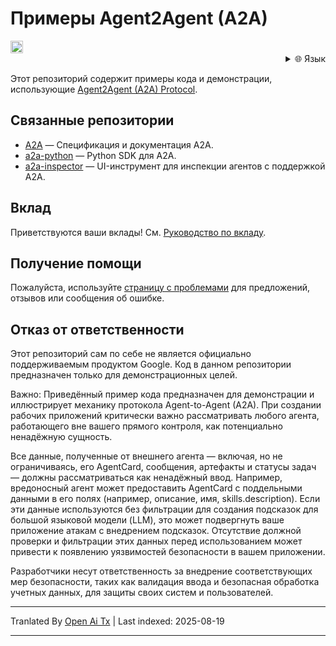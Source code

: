 # Примеры Agent2Agent (A2A)

<a href="https://studio.firebase.google.com/new?template=https%3A%2F%2Fgithub.com%2Fa2aproject%2Fa2a-samples%2Ftree%2Fmain%2F.firebase-studio">
  <picture>
    <source
      media="(prefers-color-scheme: dark)"
      srcset="https://cdn.firebasestudio.dev/btn/try_light_20.svg">
    <source
      media="(prefers-color-scheme: light)"
      srcset="https://cdn.firebasestudio.dev/btn/try_dark_20.svg">
    <img
      height="20"
      alt="Попробовать в Firebase Studio"
      src="https://cdn.firebasestudio.dev/btn/try_blue_20.svg">
  </picture>
</a>

<div style="text-align: right;">
  <details>
    <summary>🌐 Язык</summary>
    <div style="text-align: center;">
      <a href="https://openaitx.github.io/view.html?user=a2aproject&project=a2a-samples&lang=en">English</a>
      | <a href="https://openaitx.github.io/view.html?user=a2aproject&project=a2a-samples&lang=zh-CN">简体中文</a>
      | <a href="https://openaitx.github.io/view.html?user=a2aproject&project=a2a-samples&lang=zh-TW">繁體中文</a>
      | <a href="https://openaitx.github.io/view.html?user=a2aproject&project=a2a-samples&lang=ja">日本語</a>
      | <a href="https://openaitx.github.io/view.html?user=a2aproject&project=a2a-samples&lang=ko">한국어</a>
      | <a href="https://openaitx.github.io/view.html?user=a2aproject&project=a2a-samples&lang=hi">हिन्दी</a>
      | <a href="https://openaitx.github.io/view.html?user=a2aproject&project=a2a-samples&lang=th">ไทย</a>
      | <a href="https://openaitx.github.io/view.html?user=a2aproject&project=a2a-samples&lang=fr">Français</a>
      | <a href="https://openaitx.github.io/view.html?user=a2aproject&project=a2a-samples&lang=de">Deutsch</a>
      | <a href="https://openaitx.github.io/view.html?user=a2aproject&project=a2a-samples&lang=es">Español</a>
      | <a href="https://openaitx.github.io/view.html?user=a2aproject&project=a2a-samples&lang=it">Italiano</a>
      | <a href="https://openaitx.github.io/view.html?user=a2aproject&project=a2a-samples&lang=ru">Русский</a>
      | <a href="https://openaitx.github.io/view.html?user=a2aproject&project=a2a-samples&lang=pt">Português</a>
      | <a href="https://openaitx.github.io/view.html?user=a2aproject&project=a2a-samples&lang=nl">Nederlands</a>
      | <a href="https://openaitx.github.io/view.html?user=a2aproject&project=a2a-samples&lang=pl">Polski</a>
      | <a href="https://openaitx.github.io/view.html?user=a2aproject&project=a2a-samples&lang=ar">العربية</a>
      | <a href="https://openaitx.github.io/view.html?user=a2aproject&project=a2a-samples&lang=fa">فارسی</a>
      | <a href="https://openaitx.github.io/view.html?user=a2aproject&project=a2a-samples&lang=tr">Türkçe</a>
      | <a href="https://openaitx.github.io/view.html?user=a2aproject&project=a2a-samples&lang=vi">Tiếng Việt</a>
      | <a href="https://openaitx.github.io/view.html?user=a2aproject&project=a2a-samples&lang=ru">Русский</a>
    </div>
  </details>
</div>

Этот репозиторий содержит примеры кода и демонстрации, использующие [Agent2Agent (A2A) Protocol](https://goo.gle/a2a).

## Связанные репозитории

- [A2A](https://github.com/a2aproject/A2A) — Спецификация и документация A2A.
- [a2a-python](https://github.com/a2aproject/a2a-python) — Python SDK для A2A.
- [a2a-inspector](https://github.com/a2aproject/a2a-inspector) — UI-инструмент для инспекции агентов с поддержкой A2A.

## Вклад

Приветствуются ваши вклады! См. [Руководство по вкладу](https://raw.githubusercontent.com/a2aproject/a2a-samples/main/CONTRIBUTING.md).

## Получение помощи

Пожалуйста, используйте [страницу с проблемами](https://github.com/a2aproject/a2a-samples/issues) для предложений, отзывов или сообщения об ошибке.

## Отказ от ответственности

Этот репозиторий сам по себе не является официально поддерживаемым продуктом Google. Код в данном репозитории предназначен только для демонстрационных целей.

Важно: Приведённый пример кода предназначен для демонстрации и иллюстрирует механику протокола Agent-to-Agent (A2A). При создании рабочих приложений критически важно рассматривать любого агента, работающего вне вашего прямого контроля, как потенциально ненадёжную сущность.

Все данные, полученные от внешнего агента — включая, но не ограничиваясь, его AgentCard, сообщения, артефакты и статусы задач — должны рассматриваться как ненадёжный ввод. Например, вредоносный агент может предоставить AgentCard с поддельными данными в его полях (например, описание, имя, skills.description). Если эти данные используются без фильтрации для создания подсказок для большой языковой модели (LLM), это может подвергнуть ваше приложение атакам с внедрением подсказок. Отсутствие должной проверки и фильтрации этих данных перед использованием может привести к появлению уязвимостей безопасности в вашем приложении.

Разработчики несут ответственность за внедрение соответствующих мер безопасности, таких как валидация ввода и безопасная обработка учетных данных, для защиты своих систем и пользователей.


---

Tranlated By [Open Ai Tx](https://github.com/OpenAiTx/OpenAiTx) | Last indexed: 2025-08-19

---